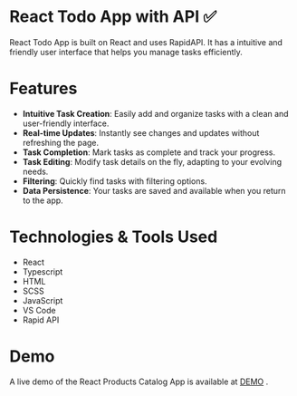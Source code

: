# React Todo App with API ✅
React Todo App is built on React and uses RapidAPI. It has a intuitive and friendly user interface that helps you manage tasks efficiently.

# Features
- <strong>Intuitive Task Creation</strong>: Easily add and organize tasks with a clean and user-friendly interface.
- <strong>Real-time Updates</strong>: Instantly see changes and updates without refreshing the page.
- <strong>Task Completion</strong>: Mark tasks as complete and track your progress.
- <strong>Task Editing</strong>: Modify task details on the fly, adapting to your evolving needs.
- <strong>Filtering</strong>: Quickly find tasks with filtering options.
- <strong>Data Persistence</strong>: Your tasks are saved and available when you return to the app.

# Technologies & Tools Used
- React
- Typescript
- HTML
- SCSS
- JavaScript
- VS Code
- Rapid API

# Demo
A live demo of the React Products Catalog App is available at [DEMO](https://kbekher.github.io/react-todo-app/) .
